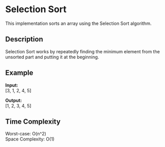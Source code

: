 # Selection Sort

This implementation sorts an array using the Selection Sort algorithm.

## Description

Selection Sort works by repeatedly finding the minimum element from the unsorted part and putting it at the beginning.

## Example

**Input:**  
[3, 1, 2, 4, 5]

**Output:**  
[1, 2, 3, 4, 5]

## Time Complexity

Worst-case: O(n^2)  
Space Complexity: O(1)
